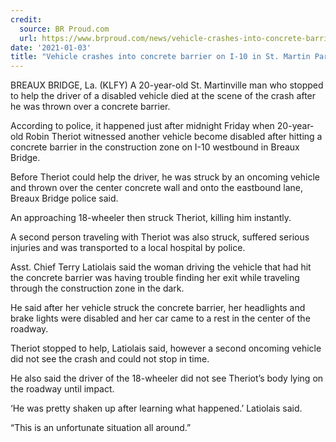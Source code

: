 ```yaml
---
credit:
  source: BR Proud.com
  url: https://www.brproud.com/news/vehicle-crashes-into-concrete-barrier-on-i-10-in-st-martin-parish-20-year-old-man-thrown/
date: '2021-01-03'
title: "Vehicle crashes into concrete barrier on I-10 in St. Martin Parish, 20-year-old man thrown"
---
```

BREAUX BRIDGE, La. (KLFY) A 20-year-old St. Martinville man who stopped to help the driver of a disabled vehicle died at the scene of the crash after he was thrown over a concrete barrier.

According to police, it happened just after midnight Friday when 20-year-old Robin Theriot witnessed another vehicle become disabled after hitting a concrete barrier in the construction zone on I-10 westbound in Breaux Bridge.

Before Theriot could help the driver, he was struck by an oncoming vehicle and thrown over the center concrete wall and onto the eastbound lane, Breaux Bridge police said.

An approaching 18-wheeler then struck Theriot, killing him instantly.

A second person traveling with Theriot was also struck, suffered serious injuries and was transported to a local hospital by police.

Asst. Chief Terry Latiolais said the woman driving the vehicle that had hit the concrete barrier was having trouble finding her exit while traveling through the construction zone in the dark.

He said after her vehicle struck the concrete barrier, her headlights and brake lights were disabled and her car came to a rest in the center of the roadway.

Theriot stopped to help, Latiolais said, however a second oncoming vehicle did not see the crash and could not stop in time.

He also said the driver of the 18-wheeler did not see Theriot’s body lying on the roadway until impact.

‘He was pretty shaken up after learning what happened.’ Latiolais said.

“This is an unfortunate situation all around.”
